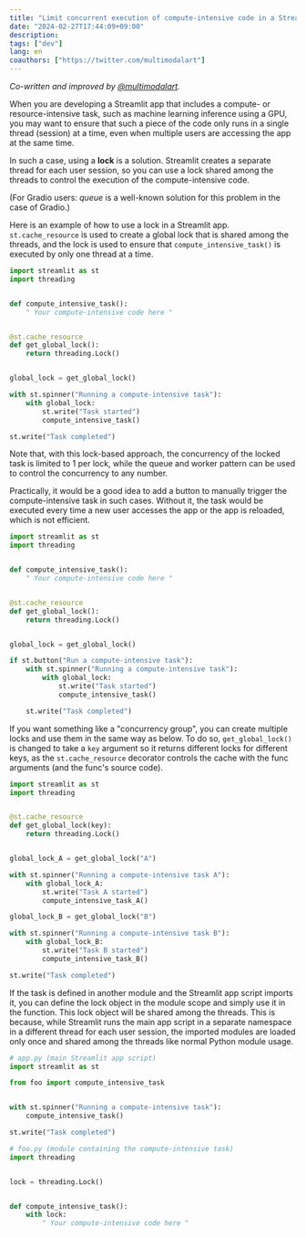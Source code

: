 ```yaml
---
title: "Limit concurrent execution of compute-intensive code in a Streamlit app"
date: "2024-02-27T17:44:09+09:00"
description:
tags: ["dev"]
lang: en
coauthors: ["https://twitter.com/multimodalart"]
---
```


_Co-written and improved by [@multimodalart](https://twitter.com/multimodalart)._

When you are developing a Streamlit app that includes a compute- or resource-intensive task, such as machine learning inference using a GPU,
you may want to ensure that such a piece of the code only runs in a single thread (session) at a time, even when multiple users are accessing the app at the same time.

In such a case, using a **lock** is a solution.
Streamlit creates a separate thread for each user session, so you can use a lock shared among the threads to control the execution of the compute-intensive code.

(For Gradio users: _queue_ is a well-known solution for this problem in the case of Gradio.)

Here is an example of how to use a lock in a Streamlit app.
`st.cache_resource` is used to create a global lock that is shared among the threads,
and the lock is used to ensure that `compute_intensive_task()` is executed by only one thread at a time.

```python
import streamlit as st
import threading


def compute_intensive_task():
    " Your compute-intensive code here "


@st.cache_resource
def get_global_lock():
    return threading.Lock()


global_lock = get_global_lock()

with st.spinner("Running a compute-intensive task"):
    with global_lock:
        st.write("Task started")
        compute_intensive_task()

st.write("Task completed")
```

Note that, with this lock-based approach, the concurrency of the locked task is limited to 1 per lock, while the queue and worker pattern can be used to control the concurrency to any number.

Practically, it would be a good idea to add a button to manually trigger the compute-intensive task in such cases. Without it, the task would be executed every time a new user accesses the app or the app is reloaded, which is not efficient.

```python
import streamlit as st
import threading


def compute_intensive_task():
    " Your compute-intensive code here "


@st.cache_resource
def get_global_lock():
    return threading.Lock()


global_lock = get_global_lock()

if st.button("Run a compute-intensive task"):
    with st.spinner("Running a compute-intensive task"):
        with global_lock:
            st.write("Task started")
            compute_intensive_task()

    st.write("Task completed")
```

If you want something like a "concurrency group", you can create multiple locks and use them in the same way as below. To do so, `get_global_lock()` is changed to take a `key` argument so it returns different locks for different keys, as the `st.cache_resource` decorator controls the cache with the func arguments (and the func's source code).

```python
import streamlit as st
import threading


@st.cache_resource
def get_global_lock(key):
    return threading.Lock()


global_lock_A = get_global_lock("A")

with st.spinner("Running a compute-intensive task A"):
    with global_lock_A:
        st.write("Task A started")
        compute_intensive_task_A()

global_lock_B = get_global_lock("B")

with st.spinner("Running a compute-intensive task B"):
    with global_lock_B:
        st.write("Task B started")
        compute_intensive_task_B()

st.write("Task completed")
```

If the task is defined in another module and the Streamlit app script imports it, you can define the lock object in the module scope and simply use it in the function. This lock object will be shared among the threads.
This is because, while Streamlit runs the main app script in a separate namespace in a different thread for each user session, the imported modules are loaded only once and shared among the threads like normal Python module usage.

```python
# app.py (main Streamlit app script)
import streamlit as st

from foo import compute_intensive_task


with st.spinner("Running a compute-intensive task"):
    compute_intensive_task()

st.write("Task completed")
```

```python
# foo.py (module containing the compute-intensive task)
import threading


lock = threading.Lock()


def compute_intensive_task():
    with lock:
        " Your compute-intensive code here "
```
